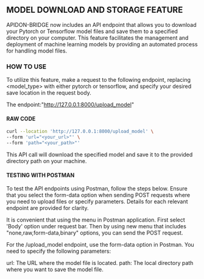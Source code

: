 
## MODEL DOWNLOAD AND STORAGE FEATURE

APIDON-BRIDGE now includes an API endpoint that allows you to download your Pytorch or Tensorflow model files and save them to a specified directory on your computer. This feature facilitates the management and deployment of machine learning models by providing an automated process for handling model files.

### HOW TO USE

To utilize this feature, make a request to the following endpoint, replacing <model_type> with either pytorch or tensorflow, and specify your desired save location in the request body. 

The endpoint:"http://127.0.0.1:8000/upload_model"

#### RAW CODE
```bash
curl --location 'http://127.0.0.1:8000/upload_model' \
--form 'url="<your_url>"' \
--form 'path="<your_path>"'
```
This API call will download the specified model and save it to the provided directory path on your machine.

#### TESTING WITH POSTMAN

To test the API endpoints using Postman, follow the steps below. Ensure that you select the form-data option when sending POST requests where you need to upload files or specify parameters. Details for each relevant endpoint are provided for clarity.

It is convenient that using the menu in Postman application. First select 'Body' option under request bar. Then by using new menu that includes "none,raw,form-data,binary" options, you can send the POST request. 



For the /upload_model endpoint, use the form-data option in Postman. You need to specify the following parameters:

url: The URL where the model file is located.
path: The local directory path where you want to save the model file.
